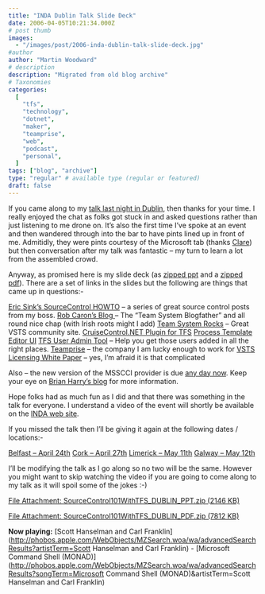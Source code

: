 ```yaml
---
title: "INDA Dublin Talk Slide Deck"
date: 2006-04-05T10:21:34.000Z
# post thumb
images:
  - "/images/post/2006-inda-dublin-talk-slide-deck.jpg"
#author
author: "Martin Woodward"
# description
description: "Migrated from old blog archive"
# Taxonomies
categories:
  [
    "tfs",
    "technology",
    "dotnet",
    "maker",
    "teamprise",
    "web",
    "podcast",
    "personal",
  ]
tags: ["blog", "archive"]
type: "regular" # available type (regular or featured)
draft: false
---
```


If you came along to my [talk last night in Dublin](http://www.developers.ie/session.aspx?s=44), then thanks for your time. I really enjoyed the chat as folks got stuck in and asked questions rather than just listening to me drone on. It’s also the first time I’ve spoke at an event and then wandered through into the bar to have pints lined up in front of me. Admitidly, they were pints courtesy of the Microsoft tab (thanks [Clare](http://blogs.msdn.com/clare_dillon/)) but then conversation after my talk was fantastic – my turn to learn a lot from the assembled crowd.

Anyway, as promised here is my slide deck (as [zipped ppt](http://www.woodwardweb.com/blog/SourceControl101WithTFS_DUBLIN_PPT.zip) and a [zipped pdf](http://www.woodwardweb.com/blog/SourceControl101WithTFS_DUBLIN_PDF.zip)). There are a set of links in the slides but the following are things that came up in questions:-

[Eric Sink’s SourceControl HOWTO](http://software.ericsink.com/scm/source_control.html) – a series of great source control posts from my boss.
[Rob Caron’s Blog ](http://blogs.msdn.com/robcaron/default.aspx)– The “Team System Blogfather” and all round nice chap (with Irish roots might I add)
[Team System Rocks](http://teamsystemrocks.com/default.aspx) – Great VSTS community site.
[CruiseControl.NET Plugin for TFS](http://vstsplugins.sourceforge.net/)
[Process Template Editor UI](http://www.gotdotnet.com/workspaces/workspace.aspx?id=812a68af-5e74-48c6-9623-1a4469142a84)
[TFS User Admin Tool](http://go.microsoft.com/fwlink/?LinkId=59385) – Help you get those users added in all the right places.
[Teamprise](http://www.teamprise.com/) – the company I am lucky enough to work for
[VSTS Licensing White Paper](http://www.microsoft.com/downloads/details.aspx?familyid=1FA86E00-F0A3-4290-9DA9-6E0378A3A3C5&displaylang=en) – yes, I’m afraid it is that complicated

Also – the new version of the MSSCCI provider is due [any day now](http://blogs.msdn.com/bharry/archive/2006/03/24/559876.aspx). Keep your eye on [Brian Harry’s blog](http://blogs.msdn.com/bharry/) for more information.

Hope folks had as much fun as I did and that there was something in the talk for everyone. I understand a video of the event will shortly be available on the [INDA web site](http://www.developers.ie/).

If you missed the talk then I’ll be giving it again at the following dates / locations:-

[Belfast – April 24th](http://nimtug.org/events/1/default.aspx)
[Cork – April 27th](http://www.developers.ie/session.aspx?s=47)
[Limerick – May 11th](http://www.developers.ie/session.aspx?s=48)
[Galway – May 12th](http://www.developers.ie/session.aspx?s=46)

I’ll be modifying the talk as I go along so no two will be the same. However you might want to skip watching the video if you are going to come along to my talk as it will spoil some of the jokes :-)

[File Attachment: SourceControl101WithTFS_DUBLIN_PPT.zip (2146 KB)](http://www.woodwardweb.com/blog/SourceControl101WithTFS_DUBLIN_PPT.zip)

[File Attachment: SourceControl101WithTFS_DUBLIN_PDF.zip (7812 KB)](http://www.woodwardweb.com/blog/SourceControl101WithTFS_DUBLIN_PDF.zip)

**Now playing:** [Scott Hanselman and Carl Franklin](http://phobos.apple.com/WebObjects/MZSearch.woa/wa/advancedSearchResults?artistTerm=Scott Hanselman and Carl Franklin) - [Microsoft Command Shell (MONAD)](http://phobos.apple.com/WebObjects/MZSearch.woa/wa/advancedSearchResults?songTerm=Microsoft Command Shell (MONAD)&artistTerm=Scott Hanselman and Carl Franklin)
